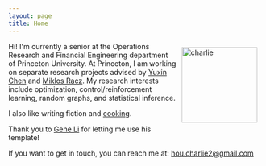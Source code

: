 ```yaml
---
layout: page
title: Home
---
```


<img style="float:right;margin:10px;" src="{{site.url}}/images/charliehou.jpg" width="150" alt="charlie">

Hi!  I'm currently a senior at the Operations Research and Financial Engineering department of Princeton University.
At Princeton, I am working on separate research projects advised by [Yuxin Chen](http://www.princeton.edu/~yc5/) and [Miklos Racz](http://mracz.princeton.edu/).  My research interests include optimization, control/reinforcement learning,
random graphs, and statistical inference.

I also like writing fiction and [cooking](https://youtu.be/ATmsipFdZQ4).

Thank you to [Gene Li](https://gxli97.github.io/) for letting me use his template!

If you want to get in touch, you can reach me at:
[hou.charlie2@gmail.com](mailto:hou.charlie2@gmail.com)


